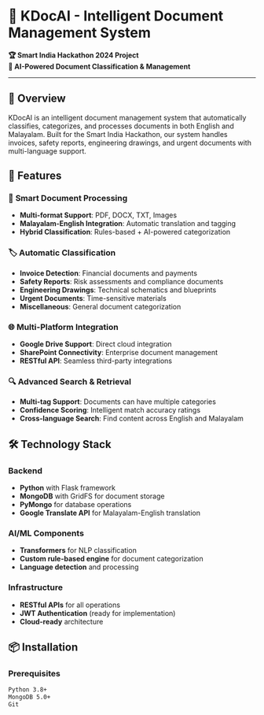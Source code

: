 # 📄 KDocAI - Intelligent Document Management System

**🏆 Smart India Hackathon 2024 Project**  
**🤖 AI-Powered Document Classification & Management**

---

## 🌟 Overview

KDocAI is an intelligent document management system that automatically classifies, categorizes, and processes documents in both English and Malayalam. Built for the Smart India Hackathon, our system handles invoices, safety reports, engineering drawings, and urgent documents with multi-language support.

## 🚀 Features

### 📁 **Smart Document Processing**
- **Multi-format Support**: PDF, DOCX, TXT, Images
- **Malayalam-English Integration**: Automatic translation and tagging
- **Hybrid Classification**: Rules-based + AI-powered categorization

### 🏷️ **Automatic Classification**
- **Invoice Detection**: Financial documents and payments
- **Safety Reports**: Risk assessments and compliance documents  
- **Engineering Drawings**: Technical schematics and blueprints
- **Urgent Documents**: Time-sensitive materials
- **Miscellaneous**: General document categorization

### 🌐 **Multi-Platform Integration**
- **Google Drive Support**: Direct cloud integration
- **SharePoint Connectivity**: Enterprise document management
- **RESTful API**: Seamless third-party integrations

### 🔍 **Advanced Search & Retrieval**
- **Multi-tag Support**: Documents can have multiple categories
- **Confidence Scoring**: Intelligent match accuracy ratings
- **Cross-language Search**: Find content across English and Malayalam

## 🛠️ Technology Stack

### **Backend**
- **Python** with Flask framework
- **MongoDB** with GridFS for document storage
- **PyMongo** for database operations
- **Google Translate API** for Malayalam-English translation

### **AI/ML Components**
- **Transformers** for NLP classification
- **Custom rule-based engine** for document categorization
- **Language detection** and processing

### **Infrastructure**
- **RESTful APIs** for all operations
- **JWT Authentication** (ready for implementation)
- **Cloud-ready** architecture

## 📦 Installation

### **Prerequisites**
```bash
Python 3.8+
MongoDB 5.0+
Git
